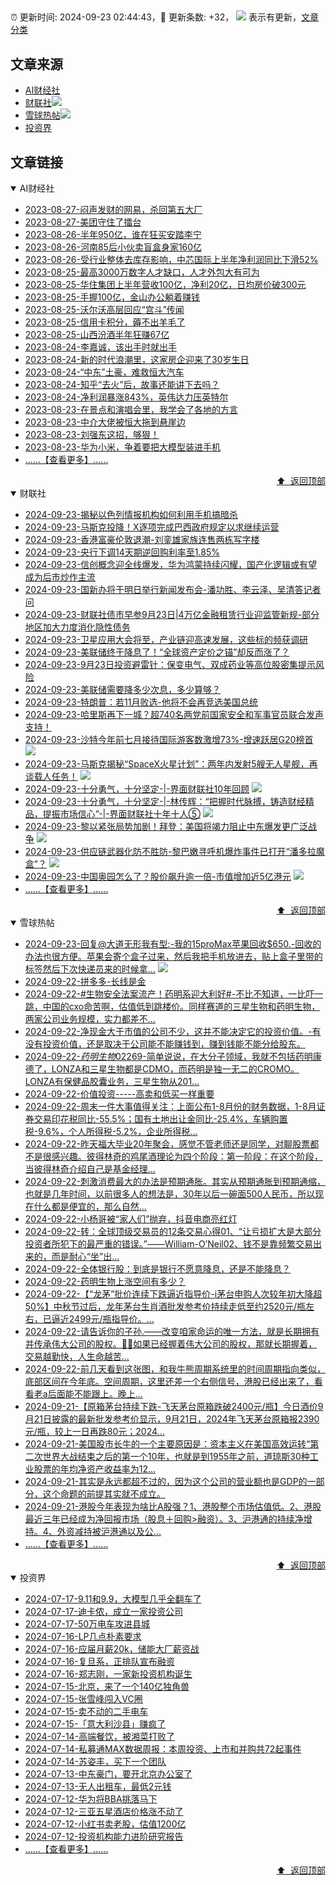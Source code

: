 ##

:alarm_clock: 更新时间: 2024-09-23 02:44:43，:rocket: 更新条数: +32， ![](/assets/dot.png) 表示有更新，[文章分类](/TAGS.md)

## 文章来源

- [AI财经社](#ai财经社)  
- [财联社](#财联社)![](/assets/dot.png)   
- [雪球热帖](#雪球热帖)![](/assets/dot.png)   
- [投资界](#投资界)  

## 文章链接

<details open>
<summary id="ai财经社">
 AI财经社
</summary>


- [2023-08-27-闷声发财的网易，杀回第五大厂](https://www.aicaijing.com.cn/article/18610)  
- [2023-08-27-美团守住了擂台](https://www.aicaijing.com.cn/article/18611)  
- [2023-08-26-半年950亿，谁在狂买安踏李宁](https://www.aicaijing.com.cn/article/18607)  
- [2023-08-26-河南85后小伙卖盲盒身家160亿](https://www.aicaijing.com.cn/article/18608)  
- [2023-08-26-受行业整体去库存影响，中芯国际上半年净利润同比下滑52%](https://www.aicaijing.com.cn/article/18609)  
- [2023-08-25-最高3000万数字人才缺口，人才外包大有可为](https://www.aicaijing.com.cn/article/18601)  
- [2023-08-25-华住集团上半年营收100亿，净利20亿，日均房价破300元](https://www.aicaijing.com.cn/article/18602)  
- [2023-08-25-手握100亿，金山办公躺着赚钱](https://www.aicaijing.com.cn/article/18603)  
- [2023-08-25-沃尔沃高层回应“宫斗”传闻](https://www.aicaijing.com.cn/article/18604)  
- [2023-08-25-信用卡积分，薅不出羊毛了](https://www.aicaijing.com.cn/article/18605)  
- [2023-08-25-山西汾酒半年狂赚67亿](https://www.aicaijing.com.cn/article/18606)  
- [2023-08-24-李嘉诚，该出手时就出手](https://www.aicaijing.com.cn/article/18596)  
- [2023-08-24-新的时代浪潮里，这家房企迎来了30岁生日](https://www.aicaijing.com.cn/article/18597)  
- [2023-08-24-“中东”土豪，难救恒大汽车](https://www.aicaijing.com.cn/article/18598)  
- [2023-08-24-知乎“去火”后，故事还能讲下去吗？](https://www.aicaijing.com.cn/article/18599)  
- [2023-08-24-净利润暴涨843%，英伟达力压英特尔](https://www.aicaijing.com.cn/article/18600)  
- [2023-08-23-在景点和演唱会里，我学会了各地的方言](https://www.aicaijing.com.cn/article/18591)  
- [2023-08-23-中介大佬被恒大拖到悬崖边](https://www.aicaijing.com.cn/article/18592)  
- [2023-08-23-刘强东这招，够狠！](https://www.aicaijing.com.cn/article/18593)  
- [2023-08-23-华为小米，争着要把大模型装进手机](https://www.aicaijing.com.cn/article/18594)  
- [......【查看更多】......](/details/AI财经社.md)

<div align="right"><a href="#文章来源">⬆ &nbsp;返回顶部</a></div>
</details>

<details open>
<summary id="财联社">
 财联社
</summary>


- [2024-09-23-揭秘以色列情报机构如何利用手机搞暗杀](https://www.cls.cn/detail/1805664)  
- [2024-09-23-马斯克投降！X逐项完成巴西政府规定以求继续运营](https://www.cls.cn/detail/1805644)  
- [2024-09-23-香港富豪伦敦退潮-刘銮雄家族连售两栋写字楼](https://www.cls.cn/detail/1805639)  
- [2024-09-23-央行下调14天期逆回购利率至1.85%](https://www.cls.cn/detail/1805645)  
- [2024-09-23-信创概念迎全线爆发，华为鸿蒙持续闪耀，国产化逻辑或有望成为后市炒作主流](https://www.cls.cn/detail/1805635)  
- [2024-09-23-国新办将于明日举行新闻发布会-潘功胜、李云泽、吴清答记者问](https://www.cls.cn/detail/1805619)  
- [2024-09-23-财联社债市早参9月23日|4万亿金融租赁行业迎监管新规-部分地区加大力度消化隐性债务](https://www.cls.cn/detail/1805568)  
- [2024-09-23-卫星应用大会将至，产业链迎高速发展，这些标的频获调研](https://www.cls.cn/detail/1805599)  
- [2024-09-23-美联储终于降息了！“全球资产定价之锚”却反而涨了？](https://www.cls.cn/detail/1805601)  
- [2024-09-23-9月23日投资避雷针：保变电气、双成药业等高位股密集提示风险](https://www.cls.cn/detail/1805556)  
- [2024-09-23-美联储需要降多少次息，多少算够？](https://www.cls.cn/detail/1805543)  
- [2024-09-23-特朗普：若11月败选-他将不会再竞选美国总统](https://www.cls.cn/detail/1805552)  
- [2024-09-23-哈里斯再下一城？超740名两党前国家安全和军事官员联合发声支持！](https://www.cls.cn/detail/1805553)  
- [2024-09-23-沙特今年前七月接待国际游客数激增73%-增速跃居G20榜首](https://www.cls.cn/detail/1805636) ![](/assets/new.png)  
- [2024-09-23-马斯克揭秘“SpaceX火星计划”：两年内发射5艘无人星舰，再谈载人任务！](https://www.cls.cn/detail/1805661) ![](/assets/new.png)  
- [2024-09-23-十分勇气，十分坚定-|-界面财联社10年回顾](https://www.cls.cn/detail/1804991) ![](/assets/new.png)  
- [2024-09-23-十分勇气，十分坚定-|-林传辉：“把握时代脉搏，铸造财经精品，提振市场信心”-|-界面财联社十年十人⑤](https://www.cls.cn/detail/1804172) ![](/assets/new.png)  
- [2024-09-23-黎以紧张局势加剧！拜登：美国将竭力阻止中东爆发更广泛战争](https://www.cls.cn/detail/1805669) ![](/assets/new.png)  
- [2024-09-23-供应链武器化防不胜防-黎巴嫩寻呼机爆炸事件已打开“潘多拉魔盒”？](https://www.cls.cn/detail/1805718) ![](/assets/new.png)  
- [2024-09-23-中国奥园怎么了？股价飙升逾一倍-市值增加近5亿港元](https://www.cls.cn/detail/1805709) ![](/assets/new.png)  
- [......【查看更多】......](/details/财联社.md)

<div align="right"><a href="#文章来源">⬆ &nbsp;返回顶部</a></div>
</details>

<details open>
<summary id="雪球热帖">
 雪球热帖
</summary>


- [2024-09-23-回复@大道无形我有型:-我的15proMax苹果回收$650.-回收的办法也很方便。苹果会寄个盒子过来，然后我把手机放进去，贴上盒子里带的标签然后下次快递员来的时候拿...](https://xueqiu.com/1247347556/305283133) ![](/assets/new.png)  
- [2024-09-22-拼多多-长线是金](https://xueqiu.com/7286388299/305271709)  
- [2024-09-22-#生物安全法案流产！药明系迎大利好#-不比不知道，一比吓一跳，中国的cxo命苦啊，估值低到跳楼价。同样赛道的三星生物和药明生物，两家公司业务规模，实力都差不...](https://xueqiu.com/5939653998/305247122)  
- [2024-09-22-净现金大于市值的公司不少，这并不能决定它的投资价值。-有没有投资价值，还是取决于公司能不能赚钱到，赚到钱能不能分给股东。](https://xueqiu.com/1955602780/305243476)  
- [2024-09-22-$药明生物02269$-简单说说，在大分子领域，我就不包括药明康德了，LONZA和三星生物都是CDMO，而药明是独一无二的CROMO。LONZA有保健品胶囊业务，三星生物从201...](https://xueqiu.com/4462578995/305260225)  
- [2024-09-22-价值投资-----高卖和低买一样重要](https://xueqiu.com/6169865362/305234488)  
- [2024-09-22-周末一件大事值得关注：上面公布1-8月份的财务数据，1-8月证券交易印花税同比-55.5%；国有土地出让金同比-25.4%，车辆购置税-9.6%，个人所得税-5.2%，企业所得税...](https://xueqiu.com/9048045332/305238842)  
- [2024-09-22-昨天福大毕业20年聚会，感觉不管老师还是同学，对聊股票都不是很感兴趣。彼得林奇的鸡尾酒理论为四个阶段：第一阶段：在这个阶段，当彼得林奇介绍自己是基金经理...](https://xueqiu.com/6883081582/305237653)  
- [2024-09-22-刺激消费最大的办法是预期通胀。其实从预期通胀到预期通缩，也就是几年时间，以前很多人的想法是，30年以后一碗面500人民币，所以现在什么都是便宜的，那么自然...](https://xueqiu.com/5819606767/305235013)  
- [2024-09-22-小杨哥被“家人们”抛弃，抖音电商亮红灯](https://xueqiu.com/1859139457/305241901)  
- [2024-09-22-转：全球顶级交易员的12条交易心得01、“让亏损扩大是大部分投资者所犯下的最严重的错误。”——William-O’Neil02、钱不是靠频繁交易出来的，而是耐心“坐”出...](https://xueqiu.com/6410129477/305234781)  
- [2024-09-22-全体银行股：到底是银行不愿意降息，还是不能降息？](https://xueqiu.com/7608175162/305249216)  
- [2024-09-22-药明生物上涨空间有多少？](https://xueqiu.com/2864315423/305252701)  
- [2024-09-22-【“龙茅”批价连续下跌逼近指导价-i茅台申购人次较年初大降超50%】中秋节过后，龙年茅台生肖酒批发参考价持续走低至约2520元/瓶左右，已逼近2499元/瓶指导价。...](https://xueqiu.com/5124430882/305258322)  
- [2024-09-22-请告诉你的子孙.——改变咱家命运的唯一方法，就是长期拥有并传承伟大公司的股权。🙏🙏如果已经握着伟大公司的股权，那就长期握着，交易越勤快，人生命越苦...](https://xueqiu.com/5355631116/305236105)  
- [2024-09-22-前几天看到这张图，和我牛熊周期系统里的时间周期指向类似，底部区间在今年底。空间周期，这里还差一个右侧信号，港股已经出来了，看看老a后面能不能跟上。晚上...](https://xueqiu.com/8295448217/305246105)  
- [2024-09-21-【原箱茅台持续下跌-飞天茅台原箱跌破2400元/瓶】今日酒价9月21日披露的最新批发参考价显示，9月21日，2024年飞天茅台原箱报2390元/瓶，较上一日再跌80元；2024...](https://xueqiu.com/5124430882/305205336)  
- [2024-09-21-美国股市长牛的一个主要原因是：资本主义在美国高效运转“第二次世界大战结束之后的第一个10年，也就是到1955年之前，道琼斯30种工业股票的年均净资产收益率为12...](https://xueqiu.com/7607677791/305199290)  
- [2024-09-21-其实是永远都超不过的，因为这个公司的营业额也是GDP的一部分，这个命题的前提其实就不成立。](https://xueqiu.com/1247347556/305192315)  
- [2024-09-21-港股今年表现为啥比A股强？1、港股整个市场估值低。2、港股最近三年已经成为净回报市场（股息＋回购>融资）。3、沪港通的持续净增持。4、外资减持被沪港通以及公...](https://xueqiu.com/9742512811/305192460)  
- [......【查看更多】......](/details/雪球热帖.md)

<div align="right"><a href="#文章来源">⬆ &nbsp;返回顶部</a></div>
</details>

<details open>
<summary id="投资界">
 投资界
</summary>


- [2024-07-17-9.11和9.9，大模型几乎全翻车了](https://posts.careerengine.us/p/6697778c44726b29bffa3a09)  
- [2024-07-17-迪卡侬，成立一家投资公司](https://posts.careerengine.us/p/6697778c44726b29bffa3a01)  
- [2024-07-17-50万电车攻进县城](https://posts.careerengine.us/p/6697779c831e1d29eea44253)  
- [2024-07-16-LP几点朴素要求](https://posts.careerengine.us/p/669636a8720ed522248054dc)  
- [2024-07-16-应届月薪20k，储能大厂薪资战](https://posts.careerengine.us/p/669636a8720ed522248054d4)  
- [2024-07-16-复旦系，正排队宣布融资](https://posts.careerengine.us/p/66963699cb38e136a496986c)  
- [2024-07-16-郑志刚，一家新投资机构诞生](https://posts.careerengine.us/p/66963699cb38e136a4969874)  
- [2024-07-15-北京，来了一个140亿独角兽](https://posts.careerengine.us/p/6694db59a0c3ac562b61f9af)  
- [2024-07-15-张雪峰闯入VC圈](https://posts.careerengine.us/p/6694db59a0c3ac562b61f9b7)  
- [2024-07-15-卖不动的二手电车](https://posts.careerengine.us/p/6694db6836b2f1565d9b541a)  
- [2024-07-15-「意大利沙县」赚疯了](https://posts.careerengine.us/p/6694db6836b2f1565d9b5422)  
- [2024-07-14-高端餐饮，被湘菜打败了](https://posts.careerengine.us/p/6693862333c6e710d0bf9dc4)  
- [2024-07-14-私募通MAX数据周报：本周投资、上市和并购共72起事件](https://posts.careerengine.us/p/6693862333c6e710d0bf9dcc)  
- [2024-07-14-苏姿丰，买下一个团队](https://posts.careerengine.us/p/6693861481427510b2b9c123)  
- [2024-07-13-中东豪门，要开北京办公室了](https://posts.careerengine.us/p/66922794a876f80d113b51fe)  
- [2024-07-13-无人出租车，最低2元钱](https://posts.careerengine.us/p/669227b82202ae0dfac5d713)  
- [2024-07-12-华为将BBA挑落马下](https://posts.careerengine.us/p/6690a6c68082df14ead7eaac)  
- [2024-07-12-三亚五星酒店价格涨不动了](https://posts.careerengine.us/p/6690a6c68082df14ead7eaa4)  
- [2024-07-12-小红书卖老股，估值1200亿](https://posts.careerengine.us/p/6690a6b756b00014bcc00e8f)  
- [2024-07-12-投资机构能力进阶研究报告](https://posts.careerengine.us/p/6690a6b756b00014bcc00e87)  
- [......【查看更多】......](/details/投资界.md)

<div align="right"><a href="#文章来源">⬆ &nbsp;返回顶部</a></div>
</details>
